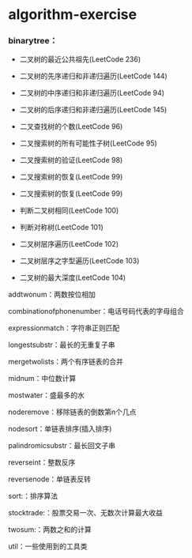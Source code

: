 # algorithm-exercise

### binarytree：
  * 二叉树的最近公共祖先(LeetCode 236)

  * 二叉树的先序递归和非递归遍历(LeetCode 144)

  * 二叉树的中序递归和非递归遍历(LeetCode 94)

  * 二叉树的后序递归和非递归遍历(LeetCode 145)

  * 二叉查找树的个数(LeetCode 96)

  * 二叉搜索树的所有可能性子树(LeetCode 95)

  * 二叉搜索树的验证(LeetCode 98)

  * 二叉搜索树的恢复(LeetCode 99)

  * 二叉搜索树的恢复(LeetCode 99)

  * 判断二叉树相同(LeetCode 100)

  * 判断对称树(LeetCode 101)

  * 二叉树层序遍历(LeetCode 102)

  * 二叉树层序之字型遍历(LeetCode 103)

  * 二叉树的最大深度(LeetCode 104)


addtwonum：两数按位相加

combinationofphonenumber：电话号码代表的字母组合

expressionmatch：字符串正则匹配

longestsubstr：最长的无重复子串

mergetwolists：两个有序链表的合并

midnum：中位数计算

mostwater：盛最多的水

noderemove：移除链表的倒数第n个几点

nodesort：单链表排序(插入排序)

palindromicsubstr：最长回文子串

reverseint：整数反序

reversenode：单链表反转

sort:：排序算法

stocktrade:：股票交易一次、无数次计算最大收益

twosum:：两数之和的计算

util：一些使用到的工具类